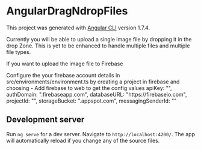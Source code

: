 # AngularDragNdropFiles

This project was generated with [Angular CLI](https://github.com/angular/angular-cli) version 1.7.4.

Currently you will be able to upload a single image file by dropping it in the drop Zone.
This is yet to be enhanced to handle multiple files and multiple file types.

If you want to upload the image file to Firebase

Configure the your firebase account details in src/environments/environment.ts by creating a project in firebase and choosing - Add firebase to web to get the config values
    apiKey: "<key>",
    authDomain: "<project-name>.firebaseapp.com",
    databaseURL: "https://<project-name>firebaseio.com",
    projectId: "<project-name>",
    storageBucket: "<project-name>.appspot.com",
    messagingSenderId: "<id>"

## Development server

Run `ng serve` for a dev server. Navigate to `http://localhost:4200/`. The app will automatically reload if you change any of the source files.
